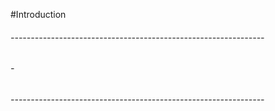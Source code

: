 #Introduction

###### ---------------------------------------------------------------
###### - 
###### ---------------------------------------------------------------